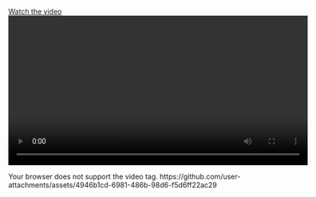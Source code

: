 [Watch the video](https://github.com/yash9373/Benchmark-Assignments-/blob/main/shoppingApp/Screen%20Recording%202025-02-10%20011225.mp4)
<video width="600" controls>

  <source src="https://github.com/yash9373/Benchmark-Assignments-/blob/main/shoppingApp/Screen%20Recording%202025-02-10%20011225.mp4" type="video/mp4">
  Your browser does not support the video tag.
</video>
https://github.com/user-attachments/assets/4946b1cd-6981-486b-98d6-f5d6ff22ac29
